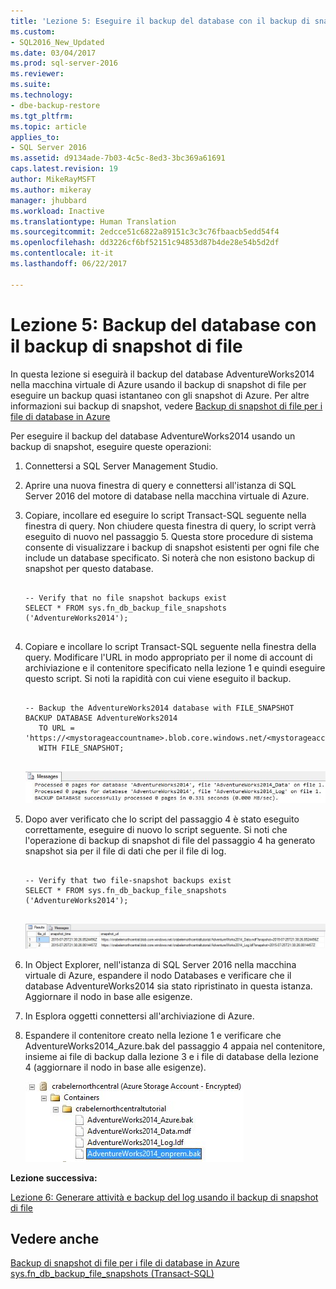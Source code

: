 ```yaml
---
title: 'Lezione 5: Eseguire il backup del database con il backup di snapshot di file | Microsoft Docs'
ms.custom:
- SQL2016_New_Updated
ms.date: 03/04/2017
ms.prod: sql-server-2016
ms.reviewer: 
ms.suite: 
ms.technology:
- dbe-backup-restore
ms.tgt_pltfrm: 
ms.topic: article
applies_to:
- SQL Server 2016
ms.assetid: d9134ade-7b03-4c5c-8ed3-3bc369a61691
caps.latest.revision: 19
author: MikeRayMSFT
ms.author: mikeray
manager: jhubbard
ms.workload: Inactive
ms.translationtype: Human Translation
ms.sourcegitcommit: 2edcce51c6822a89151c3c3c76fbaacb5edd54f4
ms.openlocfilehash: dd3226cf6bf52151c94853d87b4de28e54b5d2df
ms.contentlocale: it-it
ms.lasthandoff: 06/22/2017

---
```

# <a name="lesson-5-backup-database-using-file-snapshot-backup"></a>Lezione 5: Backup del database con il backup di snapshot di file
In questa lezione si eseguirà il backup del database AdventureWorks2014 nella macchina virtuale di Azure usando il backup di snapshot di file per eseguire un backup quasi istantaneo con gli snapshot di Azure. Per altre informazioni sui backup di snapshot, vedere [Backup di snapshot di file per i file di database in Azure](../relational-databases/backup-restore/file-snapshot-backups-for-database-files-in-azure.md)  
  
Per eseguire il backup del database AdventureWorks2014 usando un backup di snapshot, eseguire queste operazioni:  
  
1.  Connettersi a SQL Server Management Studio.  
  
2.  Aprire una nuova finestra di query e connettersi all'istanza di SQL Server 2016 del motore di database nella macchina virtuale di Azure.  
  
3.  Copiare, incollare ed eseguire lo script Transact-SQL seguente nella finestra di query. Non chiudere questa finestra di query, lo script verrà eseguito di nuovo nel passaggio 5. Questa store procedure di sistema consente di visualizzare i backup di snapshot esistenti per ogni file che include un database specificato. Si noterà che non esistono backup di snapshot per questo database.  
  
    ```  
  
    -- Verify that no file snapshot backups exist  
    SELECT * FROM sys.fn_db_backup_file_snapshots ('AdventureWorks2014');  
  
    ```  
  
4.  Copiare e incollare lo script Transact-SQL seguente nella finestra della query. Modificare l'URL in modo appropriato per il nome di account di archiviazione e il contenitore specificato nella lezione 1 e quindi eseguire questo script. Si noti la rapidità con cui viene eseguito il backup.  
  
    ```  
  
    -- Backup the AdventureWorks2014 database with FILE_SNAPSHOT  
    BACKUP DATABASE AdventureWorks2014   
       TO URL = 'https://<mystorageaccountname>.blob.core.windows.net/<mystorageaccountcontainername>/AdventureWorks2014_Azure.bak'   
       WITH FILE_SNAPSHOT;  
  
    ```  
  
    ![riquadro dei risultati con snapshot di ogni file di database](../relational-databases/media/2a9320e0-067a-485a-8e0e-636660005e5c.JPG "riquadro dei risultati con snapshot di ogni file di database")  
  
5.  Dopo aver verificato che lo script del passaggio 4 è stato eseguito correttamente, eseguire di nuovo lo script seguente. Si noti che l'operazione di backup di snapshot di file del passaggio 4 ha generato snapshot sia per il file di dati che per il file di log.  
  
    ```  
  
    -- Verify that two file-snapshot backups exist  
    SELECT * FROM sys.fn_db_backup_file_snapshots ('AdventureWorks2014');  
  
    ```  
  
    ![risultati della funzione sys.fn_db_backup_file_snapshots con 2 snapshot](../relational-databases/media/fca1436e-9607-4432-97ee-f66ac2f2108d.JPG "risultati della funzione sys.fn_db_backup_file_snapshots con 2 snapshot")  
  
6.  In Object Explorer, nell'istanza di SQL Server 2016 nella macchina virtuale di Azure, espandere il nodo Databases e verificare che il database AdventureWorks2014 sia stato ripristinato in questa istanza. Aggiornare il nodo in base alle esigenze.  
  
7.  In Esplora oggetti connettersi all'archiviazione di Azure.  
  
8.  Espandere il contenitore creato nella lezione 1 e verificare che AdventureWorks2014_Azure.bak del passaggio 4 appaia nel contenitore, insieme ai file di backup dalla lezione 3 e i file di database della lezione 4 (aggiornare il nodo in base alle esigenze).  
  
    ![Backup di snapshot di file nel contenitore di Azure](../relational-databases/media/181bc970-4af7-4272-a9ae-4bef674f2e02.JPG "Backup di snapshot di file nel contenitore di Azure")  
  
**Lezione successiva:**  
  
[Lezione 6: Generare attività e backup del log usando il backup di snapshot di file](../relational-databases/lesson-6-generate-activity-and-backup-log-using-file-snapshot-backup.md)  
  
## <a name="see-also"></a>Vedere anche  
[Backup di snapshot di file per i file di database in Azure](../relational-databases/backup-restore/file-snapshot-backups-for-database-files-in-azure.md)  
[sys.fn_db_backup_file_snapshots &#40;Transact-SQL&#41;](../relational-databases/system-functions/sys-fn-db-backup-file-snapshots-transact-sql.md)  
  
  
  

